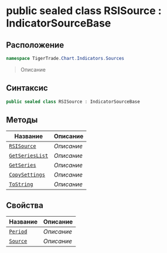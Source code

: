 
# public sealed class RSISource : IndicatorSourceBase
## Расположение
```csharp
namespace TigerTrade.Chart.Indicators.Sources
```



> Описание

## Синтаксис
```csharp
public sealed class RSISource : IndicatorSourceBase
```


## Методы
| Название | Описание |
| --- | --- |
| [`RSISource`](./RSISource.cs/Методы/RSISource.md) | *Описание* |
| [`GetSeriesList`](./RSISource.cs/Методы/GetSeriesList.md) | *Описание* |
| [`GetSeries`](./RSISource.cs/Методы/GetSeries.md) | *Описание* |
| [`CopySettings`](./RSISource.cs/Методы/CopySettings.md) | *Описание* |
| [`ToString`](./RSISource.cs/Методы/ToString.md) | *Описание* |

## Свойства
| Название | Описание |
| --- | --- |
| [`Period`](./RSISource.cs/Свойства/Period.md) | *Описание* |
| [`Source`](./RSISource.cs/Свойства/Source.md) | *Описание* |



